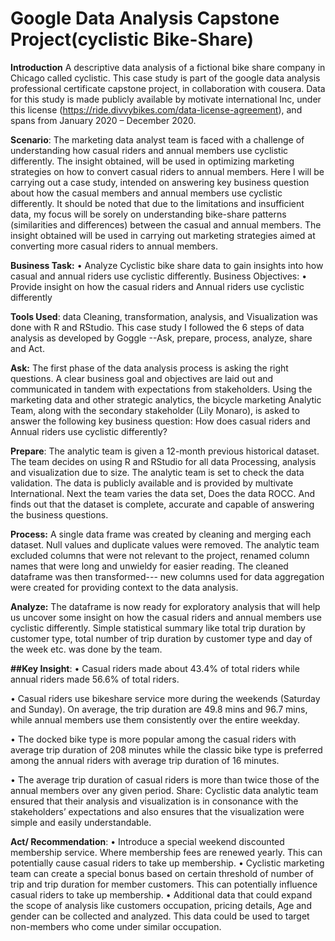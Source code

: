  # Google Data Analysis Capstone Project(cyclistic Bike-Share)


 **Introduction**
A descriptive data analysis of a fictional bike share company in Chicago called cyclistic. This case study is part of the google data analysis professional certificate capstone project, in collaboration with cousera.  Data for this study is made publicly available by motivate international Inc, under this license (https://ride.divvybikes.com/data-license-agreement), and spans from January 2020 – December 2020. 


**Scenario**:
The marketing data analyst team is faced with a challenge of understanding how casual riders and annual members use cyclistic differently. The insight obtained, will be used in optimizing marketing strategies on how to convert casual riders to annual members. Here I will be carrying out a case study, intended on answering key business question about how the casual members and annual members use cyclistic differently. It should be noted that due to the limitations and insufficient data, my focus will be sorely on understanding bike-share patterns (similarities and differences) between the casual and annual members. The insight obtained will be used in carrying out marketing strategies aimed at converting more casual riders to annual members. 


**Business Task:**
•	Analyze Cyclistic bike share data to gain insights into how casual and annual riders use cyclistic differently.
Business Objectives:
•	Provide insight on how the casual riders and Annual riders use cyclistic differently

 **Tools Used**: data Cleaning, transformation, analysis, and Visualization was done with R and RStudio. This case study I followed the 6 steps of data analysis as developed by Goggle --Ask, prepare, process, analyze, share and Act.

**Ask:**  The first phase of the data analysis process is asking the right questions. A clear business goal and objectives are laid out and communicated in tandem with expectations from stakeholders. Using the marketing data and other strategic analytics, the bicycle marketing Analytic Team, along with the secondary stakeholder (Lily Monaro), is asked to answer the following key business question:
How does casual riders and Annual riders use cyclistic differently?

**Prepare**: The analytic team is given a 12-month previous historical dataset.  The team decides on using R and RStudio for all data Processing, analysis and visualization due to size.  The analytic team is set to check the data validation. The data is publicly available and is provided by multivate International. Next the team varies the data set, Does the data ROCC. And finds out that the dataset is complete, accurate and capable of answering the business questions.

**Process:** A single data frame was created by cleaning and merging each dataset. Null values and duplicate values were removed. The analytic team excluded columns that were not relevant to the project, renamed column names that were long and unwieldy for easier reading. The cleaned dataframe was then transformed--- new columns used for data aggregation were created for providing context to the data analysis.

 **Analyze:** The dataframe is now ready for exploratory analysis that will help us uncover some insight on how the casual riders and annual members use cyclistic differently. Simple statistical summary like total trip duration by customer type, total number of trip duration by customer type and day of the week etc. was done by the team.

**##Key Insight**:
•	Casual riders made about 43.4% of total riders while annual riders made 56.6% of total riders.

•	Casual riders use bikeshare service more during the weekends (Saturday and Sunday). On average, the trip duration are 49.8 mins and 96.7 mins, while annual members use them consistently over the entire weekday.

•	The docked bike type is more popular among the casual riders with average trip duration of 208 minutes while the classic bike type is preferred among the annual riders with average trip duration of 16 minutes.


•	The average trip duration of casual riders is more than twice those of the annual members over any given period.
Share: Cyclistic data analytic team ensured that their analysis and visualization is in consonance with the stakeholders’ expectations and also ensures that the visualization were simple and easily understandable.

 **Act/ Recommendation**:
•	Introduce a special weekend discounted membership service. Where membership fees are renewed yearly. This can potentially cause casual riders to take up membership.
•	Cyclistic marketing team can create a special bonus based on certain threshold of number of trip and trip duration for member customers. This can potentially influence casual riders to take up membership.
•	Additional data that could expand the scope of analysis like customers occupation, pricing details, Age and gender can be collected and analyzed. This data could be used to target non-members who come under similar occupation.






